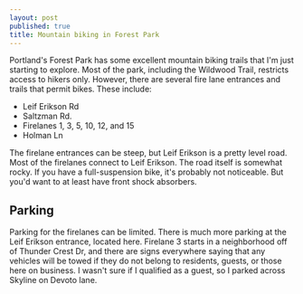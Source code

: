 ```yaml
---
layout: post
published: true
title: Mountain biking in Forest Park
---
```

Portland's Forest Park has some excellent mountain biking trails that I'm just starting to explore. Most of the park, including the Wildwood Trail, restricts access to hikers only. However, there are several fire lane entrances and trails that permit bikes. These include:

* Leif Erikson Rd
* Saltzman Rd.
* Firelanes 1, 3, 5, 10, 12, and 15
* Holman Ln

The firelane entrances can be steep, but Leif Erikson is a pretty level road. Most of the firelanes connect to Leif Erikson. The road itself is somewhat rocky. If you have a full-suspension bike, it's probably not noticeable. But you'd want to at least have front shock absorbers.

## Parking

Parking for the firelanes can be limited. There is much more parking at the Leif Erikson entrance, located here.  Firelane 3 starts in a neighborhood off of Thunder Crest Dr, and there are signs everywhere saying that any vehicles will be towed if they do not belong to residents, guests, or those here on business.  I wasn't sure if I qualified as a guest, so I parked across Skyline on Devoto lane.
